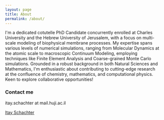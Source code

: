 ```yaml
---
layout: page
title: About
permalink: /about/
---
```

I'm a dedicated cotutelle PhD Candidate concurrently enrolled at Charles University and the Hebrew University of Jerusalem, with a focus on multi-scale modeling of biophysical membrane processes. My expertise spans various levels of numerical simulations, ranging from Molecular Dynamics at the atomic scale to macroscopic Continuum Modeling, employing techniques like Finite Element Analysis and Coarse-grained Monte Carlo simulations. Grounded in a robust background in both Natural Sciences and Mathematics, I'm enthusiastic about contributing to cutting-edge research at the confluence of chemistry, mathematics, and computational physics. Keen to explore collaborative opportunities!

### Contact me

itay.schachter at mail.huji.ac.il

<div class="badge-base LI-profile-badge" data-locale="en_US" data-size="medium" data-theme="light" data-type="HORIZONTAL" data-vanity="itay-schachter" data-version="v1"><a class="badge-base__link LI-simple-link" href="https://cz.linkedin.com/in/itay-schachter?trk=profile-badge">Itay Schachter</a></div>
              
